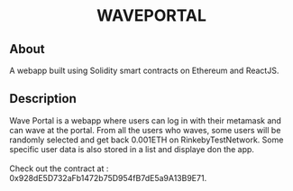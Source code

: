 <h1 align="center">WAVEPORTAL </h1>

<h2>About</h2>
A webapp built using Solidity smart contracts on Ethereum and ReactJS.

<h2>Description</h2>
Wave Portal is a webapp where users can log in with their metamask and can wave at the portal. From all the users who waves, some users will be randomly selected and get back 0.001ETH on RinkebyTestNetwork. Some specific user data is also stored in a list and displaye don the app.
<br></br>
Check out the contract at : 0x928dE5D732aFb1472b75D954fB7dE5a9A13B9E71.
